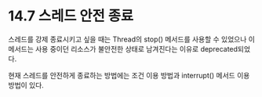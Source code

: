 # 14.7 스레드 안전 종료

스레드를 강제 종료시키고 싶을 때는 Thread의 stop() 메서드를 사용할 수 있었으나 이 메서드는 사용 중이던 리소스가 불안전한 상태로 남겨진다는 이유로 deprecated되었다.

현재 스레드를 안전하게 종료하는 방법에는 조건 이용 방법과 interrupt() 메서드 이용 방법이 있다.
